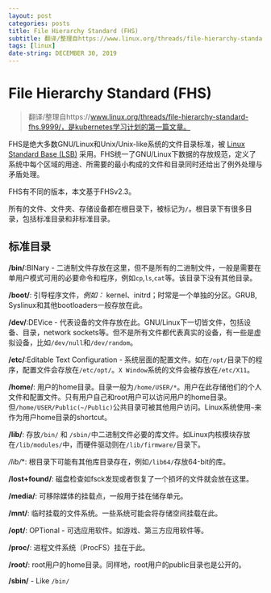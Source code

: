 ```yaml
---
layout: post
categories: posts
title: File Hierarchy Standard (FHS)
subtitle: 翻译/整理自https://www.linux.org/threads/file-hierarchy-standard-fhs.9999/。
tags: [linux]
date-string: DECEMBER 30, 2019
---
```


# File Hierarchy Standard (FHS)

> 翻译/整理自https://www.linux.org/threads/file-hierarchy-standard-fhs.9999/，是kubernetes学习计划的第一篇文章。

FHS是绝大多数GNU/Linux和Unix/Unix-like系统的文件目录标准，被 [Linux Standard Base (LSB)](http://www.linux.org/threads/linux-standard-base-lsb.5113/#post-15085) 采用。FHS统一了GNU/Linux下数据的存放规范，定义了系统中每个区域的用途、所需要的最小构成的文件和目录同时还给出了例外处理与矛盾处理。

FHS有不同的版本，本文基于FHSv2.3。

所有的文件、文件夹、存储设备都在根目录下，被标记为`/`。根目录下有很多目录，包括标准目录和非标准目录。

## 标准目录

**/bin/**:BINary - 二进制文件存放在这里，但不是所有的二进制文件，一般是需要在单用户模式可用的必要命令和程序，例如`cp`,`ls`,`cat`等。该目录下没有其他目录。

**/boot/**: 引导程序文件，*例如：* kernel、initrd；时常是一个单独的分区。GRUB, Syslinux和其他bootloaders一般存放在此。

**/dev/**:DEVice - 代表设备的文件存放在此。GNU/Linux下一切皆文件，包括设备、目录，network sockets等。但不是所有文件都代表真实的设备，有一些是虚拟设备，比如`/dev/null`和`/dev/random`。

**/etc/**:Editable Text Configuration - 系统层面的配置文件。如在`/opt/`目录下的程序，配置文件会存放在`/etc/opt/`。`X Window`系统的文件会被存放在`/etc/X11`。

**/home/**: 用户的home目录。目录一般为`/home/USER/*`。用户在此存储他们的个人文件和配置文件。只有用户自己和root用户可以访问用户的home目录。但`/home/USER/Public(~/Public)`公共目录可被其他用户访问。Linux系统使用`~`来作为用户home目录的shortcut。

**/lib/**: 存放`/bin/` 和 `/sbin/`中二进制文件必要的库文件。如Linux内核模块存放在`/lib/modules/`中，而硬件驱动则在`/lib/firmware/`目录下。

**/lib*/**: 根目录下可能有其他库目录存在，例如`/lib64/`存放64-bit的库。

**/lost+found/**: 磁盘检查如fsck发现或者恢复了一个损坏的文件就会放在这里。

**/media/**: 可移除媒体的挂载点，一般用于挂在储存单元。

**/mnt/**: 临时挂载的文件系统。一些系统可能会将存储空间挂载在此。

**/opt/**: OPTional - 可选应用软件。如游戏、第三方应用软件等。

**/proc/**: 进程文件系统（ProcFS）挂在于此。

**/root/**: root用户的home目录。同样地，root用户的public目录也是公开的。

**/sbin/** - Like `/bin/`

